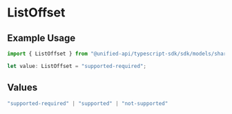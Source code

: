 # ListOffset

## Example Usage

```typescript
import { ListOffset } from "@unified-api/typescript-sdk/sdk/models/shared";

let value: ListOffset = "supported-required";
```

## Values

```typescript
"supported-required" | "supported" | "not-supported"
```